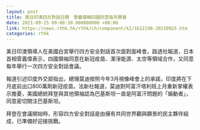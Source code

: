 ```yaml
---
layout: post
title: 美日印澳四方對話召開　菅義偉稱四國同意每年開會
date: 2021-09-25 09:00:50.000000000 +08:00
link: https://news.rthk.hk/rthk/ch/component/k2/1612190-20210925.htm
categories: rthk
---
```


美日印澳領導人在美國白宮舉行四方安全對話首次面對面峰會。路透社報道，日本首相菅義偉表示，四國領袖同意在新冠疫苗、潔淨能源、太空等領域合作，又同意每年舉行一次四方安全對話會議。

報道引述印度外交部指出，總理莫迪按照今年3月視像峰會上的承諾，印度將在下月底前出口800萬劑新冠疫苗。法新社報道，莫迪對阿富汗塔利班上月重新掌權表示擔憂，美國總統拜登與其他領袖認為巴基斯坦一直是阿富汗問題的「煽動者」，同意密切關注巴基斯坦。

拜登在會議開始時，形容四方安全對話是由擁有共同世界觀與願景的民主夥伴組成，已準備好迎接挑戰。
